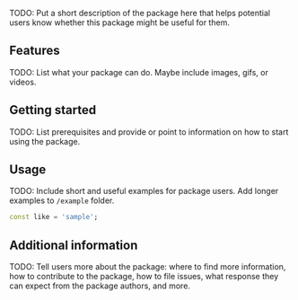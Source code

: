 <!--
This README describes the package. If you publish this package to pub.dev,
this README's contents appear on the landing page for your package.

For information about how to write a good package README, see the guide for
[writing package pages](https://dart.dev/tools/pub/writing-package-pages).

For general information about developing packages, see the Dart guide for
[creating packages](https://dart.dev/guides/libraries/create-packages)
and the Flutter guide for
[developing packages and plugins](https://flutter.dev/to/develop-packages).
-->

<!--
# Auto List/Grid View for Flutter

AutoListGridView is a smart Flutter widget that automatically switches between `ListView` and `GridView` based on the device screen size.

##  Features
-  Displays a ListView on small screens
-  Displays a GridView on large screens
-  Customizable breakpoint and grid settings

##  Getting Started
Add to your pubspec.yaml:
```yaml
dependencies:
  auto_list_grid_view: ^0.0.1
```

##  Example
```dart
AutoListGridView(
  itemCount: 10,
  itemBuilder: (context, index) => Text("Item \$index"),
)
```

## 💡 License
MIT
-->

TODO: Put a short description of the package here that helps potential users
know whether this package might be useful for them.

## Features

TODO: List what your package can do. Maybe include images, gifs, or videos.

## Getting started

TODO: List prerequisites and provide or point to information on how to
start using the package.

## Usage

TODO: Include short and useful examples for package users. Add longer examples
to `/example` folder.

```dart
const like = 'sample';
```

## Additional information

TODO: Tell users more about the package: where to find more information, how to
contribute to the package, how to file issues, what response they can expect
from the package authors, and more.
